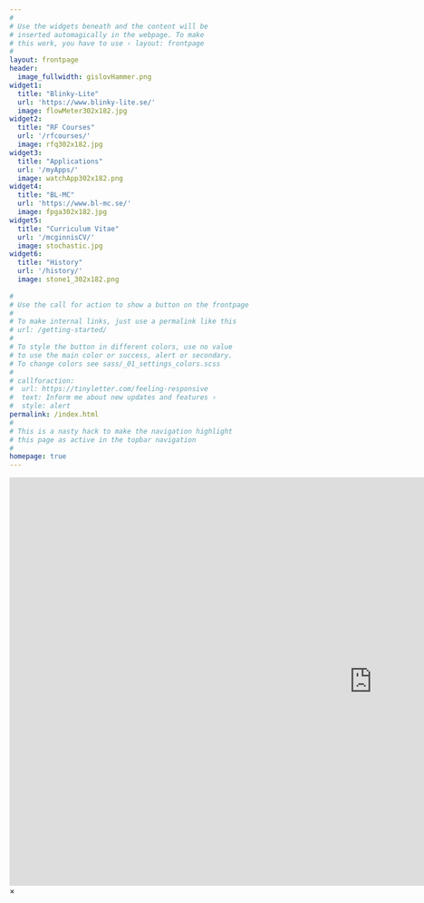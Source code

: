 ```yaml
---
#
# Use the widgets beneath and the content will be
# inserted automagically in the webpage. To make
# this work, you have to use › layout: frontpage
#
layout: frontpage
header:
  image_fullwidth: gislovHammer.png
widget1:
  title: "Blinky-Lite"
  url: 'https://www.blinky-lite.se/'
  image: flowMeter302x182.jpg
widget2:
  title: "RF Courses"
  url: '/rfcourses/'
  image: rfq302x182.jpg
widget3:
  title: "Applications"
  url: '/myApps/'
  image: watchApp302x182.png
widget4:
  title: "BL-MC"
  url: 'https://www.bl-mc.se/'
  image: fpga302x182.jpg
widget5:
  title: "Curriculum Vitae"
  url: '/mcginnisCV/'
  image: stochastic.jpg
widget6:
  title: "History"
  url: '/history/'
  image: stone1_302x182.png
  
#
# Use the call for action to show a button on the frontpage
#
# To make internal links, just use a permalink like this
# url: /getting-started/
#
# To style the button in different colors, use no value
# to use the main color or success, alert or secondary.
# To change colors see sass/_01_settings_colors.scss
#
# callforaction:
#  url: https://tinyletter.com/feeling-responsive
#  text: Inform me about new updates and features ›
#  style: alert
permalink: /index.html
#
# This is a nasty hack to make the navigation highlight
# this page as active in the topbar navigation
#
homepage: true
---
```


<div id="videoModal" class="reveal-modal large" data-reveal="">
  <div class="flex-video widescreen vimeo" style="display: block;">
    <iframe width="1280" height="720" src="https://www.youtube.com/embed/edGANlcLQb0" frameborder="0" allowfullscreen></iframe>
  </div>
  <a class="close-reveal-modal">&#215;</a>
</div>
